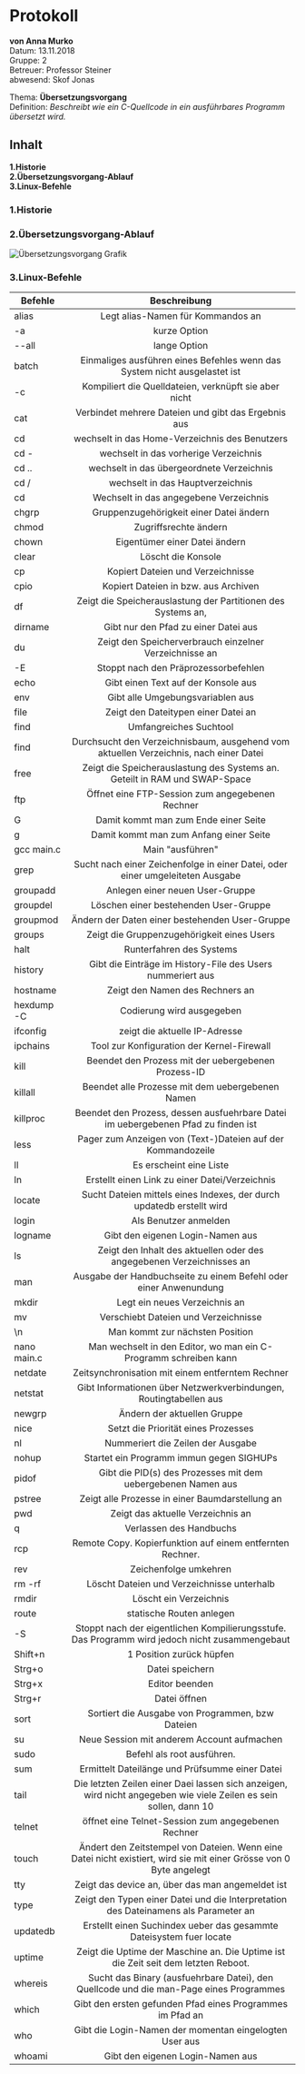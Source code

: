 # Protokoll
**von Anna Murko**  
Datum: 13.11.2018  
Gruppe: 2  
Betreuer: Professor Steiner  
abwesend: Skof Jonas 
  
  Thema: **Übersetzungsvorgang**  
  Definition: *Beschreibt wie ein C-Quellcode in ein ausführbares Programm übersetzt wird.*  

## Inhalt 
**1.Historie**  
**2.Übersetzungsvorgang-Ablauf**  
**3.Linux-Befehle**  

### 1.Historie





### 2.Übersetzungsvorgang-Ablauf

![Übersetzungsvorgang Grafik](http://fbmathe.bbs-bingen.de/Informatik/C_plusplus/Uebersetzungsvorgang__c++.jpg)



### 3.Linux-Befehle

|Befehle            |Beschreibung   |
| ----------------- |:-------------:|
|alias		    |Legt alias-Namen für Kommandos an|
|-a			|kurze Option|
|--all		|lange Option|
|batch		|Einmaliges ausführen eines Befehles wenn das System nicht ausgelastet ist|
|-c			|Kompiliert die Quelldateien, verknüpft sie aber nicht|
|cat		|Verbindet mehrere Dateien und gibt das Ergebnis aus|
|cd			|wechselt in das Home-Verzeichnis des Benutzers|
|cd -		|wechselt in das vorherige Verzeichnis|
|cd ..		|wechselt in das übergeordnete Verzeichnis|
|cd /		|wechselt in das Hauptverzeichnis|
|cd 		|Wechselt in das angegebene Verzeichnis|
|chgrp		|Gruppenzugehörigkeit einer Datei ändern||
|chmod		|Zugriffsrechte ändern|
|chown		|Eigentümer einer Datei ändern|
|clear		|Löscht die Konsole|
|cp			|Kopiert Dateien und Verzeichnisse|
|cpio		|Kopiert Dateien in bzw. aus Archiven|
|df			|Zeigt die Speicherauslastung der Partitionen des Systems an,|
|dirname	|Gibt nur den Pfad zu einer Datei aus|
|du			|Zeigt den Speicherverbrauch einzelner Verzeichnisse an |
|-E			|Stoppt nach den Präprozessorbefehlen|
|echo		|Gibt einen Text auf der Konsole aus|
|env		|Gibt alle Umgebungsvariablen aus|
|file		|Zeigt den Dateitypen einer Datei an|
|find		|Umfangreiches Suchtool|
|find		|Durchsucht den Verzeichnisbaum, ausgehend vom aktuellen Verzeichnis, nach einer Datei|
|free		|Zeigt die Speicherauslastung des Systems an. Geteilt in RAM und SWAP-Space|
|ftp		|Öffnet eine FTP-Session zum angegebenen Rechner |
|G			|Damit kommt man zum Ende einer Seite|
|g			|Damit kommt man zum Anfang einer Seite|
|gcc main.c	|Main "ausführen"|
|grep		|Sucht nach einer Zeichenfolge in einer Datei, oder einer umgeleiteten Ausgabe |
|groupadd	|Anlegen einer neuen User-Gruppe|
|groupdel	|Löschen einer bestehenden User-Gruppe|
|groupmod	|Ändern der Daten einer bestehenden User-Gruppe|
|groups		|Zeigt die Gruppenzugehörigkeit eines Users|
|halt		|Runterfahren des Systems|
|history	|Gibt die Einträge im History-File des Users nummeriert aus|
|hostname	|Zeigt den Namen des Rechners an|
|hexdump -C	|Codierung wird ausgegeben|
|ifconfig	|zeigt die aktuelle IP-Adresse |
|ipchains	|Tool zur Konfiguration der Kernel-Firewall|
|kill		|Beendet den Prozess mit der uebergebenen Prozess-ID |
|killall	|Beendet alle Prozesse mit dem uebergebenen Namen|
|killproc	|Beendet den Prozess, dessen ausfuehrbare Datei im uebergebenen Pfad zu finden ist|
|less 		|Pager zum Anzeigen von (Text-)Dateien auf der Kommandozeile|
|ll			|Es erscheint eine Liste|
|ln			|Erstellt einen Link zu einer Datei/Verzeichnis|
|locate		|Sucht Dateien mittels eines Indexes, der durch updatedb erstellt wird|
|login		|Als Benutzer anmelden|
|logname	|Gibt den eigenen Login-Namen aus|
|ls			|Zeigt den Inhalt des aktuellen oder des angegebenen Verzeichnisses an|
|man		|Ausgabe der Handbuchseite zu einem Befehl oder einer Anwenundung|
|mkdir		|Legt ein neues Verzeichnis an|
|mv			|Verschiebt Dateien und Verzeichnisse |
|\n			|Man kommt zur nächsten Position|
|nano main.c|Man wechselt in den Editor, wo man ein C-Programm schreiben kann|
|netdate	|Zeitsynchronisation mit einem entferntem Rechner|
|netstat	|Gibt Informationen über Netzwerkverbindungen, Routingtabellen aus|
|newgrp		|Ändern der aktuellen Gruppe|
|nice		|Setzt die Priorität eines Prozesses|
|nl			|Nummeriert die Zeilen der Ausgabe|
|nohup		|Startet ein Programm immun gegen SIGHUPs|
|pidof		|Gibt die PID(s) des Prozesses mit dem uebergebenen Namen aus|
|pstree		|Zeigt alle Prozesse in einer Baumdarstellung an|
|pwd		|Zeigt das aktuelle Verzeichnis an|
|q			|Verlassen des Handbuchs|
|rcp		|Remote Copy. Kopierfunktion auf einem entfernten Rechner.|
|rev		|Zeichenfolge umkehren|
|rm -rf 	|Löscht Dateien und Verzeichnisse unterhalb|
|rmdir		|Löscht ein Verzeichnis|
|route		|statische Routen anlegen|
|-S			|Stoppt nach der eigentlichen Kompilierungsstufe. Das Programm wird jedoch nicht zusammengebaut|
|Shift+n	|1 Position zurück hüpfen|
|Strg+o		|Datei speichern|
|Strg+x		|Editor beenden|
|Strg+r		|Datei öffnen|
|sort		|Sortiert die Ausgabe von Programmen, bzw Dateien|
|su			|Neue Session mit anderem Account aufmachen|
|sudo		|Befehl als root ausführen.|
|sum		|Ermittelt Dateilänge und Prüfsumme einer Datei|
|tail		|Die letzten Zeilen einer Daei lassen sich anzeigen, wird nicht angegeben wie viele Zeilen es sein sollen, dann 10|
|telnet		|öffnet eine Telnet-Session zum angegebenen Rechner |
|touch		|Ändert den Zeitstempel von Dateien. Wenn eine Datei nicht existiert, wird sie mit einer Grösse von 0 Byte angelegt|
|tty		|Zeigt das device an, über das man angemeldet ist|
|type		|Zeigt den Typen einer Datei und die Interpretation des Dateinamens als Parameter an|
|updatedb	|Erstellt einen Suchindex ueber das gesammte Dateisystem fuer locate|
|uptime		|Zeigt die Uptime der Maschine an. Die Uptime ist die Zeit seit dem letzten Reboot.|
|whereis 	|Sucht das Binary (ausfuehrbare Datei), den Quellcode und die man-Page eines Programmes|
|which		|Gibt den ersten gefunden Pfad eines Programmes im Pfad an|
|who		|Gibt die Login-Namen der momentan eingelogten User aus|
|whoami		|Gibt den eigenen Login-Namen aus|
